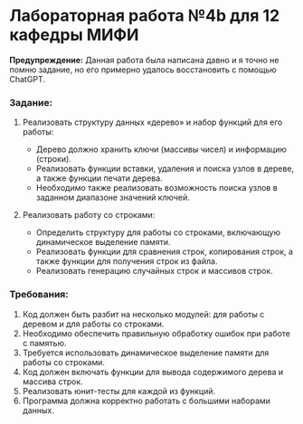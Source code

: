 # Лабораторная работа №4b для 12 кафедры МИФИ
**Предупреждение:** Данная работа была написана давно и я точно не помню задание, но его примерно удалось восстановить с помощью ChatGPT.

### Задание:
1. Реализовать структуру данных «дерево» и набор функций для его работы:
   - Дерево должно хранить ключи (массивы чисел) и информацию (строки).
   - Реализовать функции вставки, удаления и поиска узлов в дереве, а также функции печати дерева.
   - Необходимо также реализовать возможность поиска узлов в заданном диапазоне значений ключей.

2. Реализовать работу со строками:
   - Определить структуру для работы со строками, включающую динамическое выделение памяти.
   - Реализовать функции для сравнения строк, копирования строк, а также функции для получения строк из файла.
   - Реализовать генерацию случайных строк и массивов строк.

### Требования:
1. Код должен быть разбит на несколько модулей: для работы с деревом и для работы со строками.
2. Необходимо обеспечить правильную обработку ошибок при работе с памятью.
3. Требуется использовать динамическое выделение памяти для работы со строками.
4. Код должен включать функции для вывода содержимого дерева и массива строк.
5. Реализовать юнит-тесты для каждой из функций.
6. Программа должна корректно работать с большими наборами данных.
